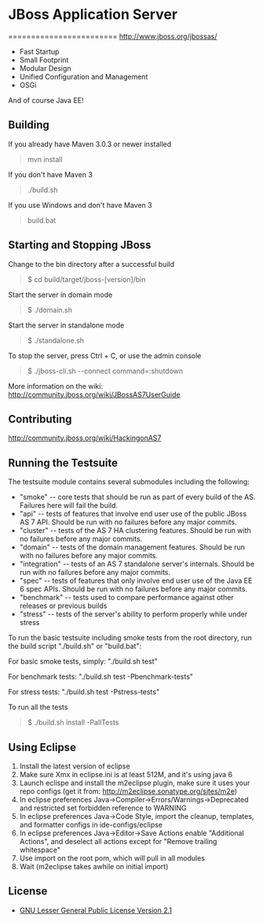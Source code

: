 JBoss Application Server 
========================
========================
http://www.jboss.org/jbossas/

* Fast Startup
* Small Footprint
* Modular Design
* Unified Configuration and Management
* OSGi

And of course Java EE!

Building
-------------------
If you already have Maven 3.0.3 or newer installed

> mvn install

If you don't have Maven 3

> ./build.sh

If you use Windows and don't have Maven 3

> build.bat

Starting and Stopping JBoss
------------------------------------------
Change to the bin directory after a successful build

> $ cd build/target/jboss-\[version\]/bin

Start the server in domain mode

> $ ./domain.sh

Start the server in standalone mode

> $ ./standalone.sh

To stop the server, press Ctrl + C, or use the admin console

> $ ./jboss-cli.sh --connect command=:shutdown

More information on the wiki: http://community.jboss.org/wiki/JBossAS7UserGuide

Contributing
------------------
http://community.jboss.org/wiki/HackingonAS7

Running the Testsuite
--------------------
The testsuite module contains several submodules including the following:

* "smoke" -- core tests that should be run as part of every build of the AS. Failures here will fail the build.
* "api" -- tests of features that involve end user use of the public JBoss AS 7 API. Should be run with no failures before any major commits.
* "cluster" -- tests of the AS 7 HA clustering features. Should be run with no failures before any major commits.
* "domain" -- tests of the domain management features. Should be run with no failures before any major commits.
* "integration" -- tests of an AS 7 standalone server's internals. Should be run with no failures before any major commits.
* "spec" -- tests of features that only involve end user use of the Java EE 6 spec APIs. Should be run with no failures before any major commits.
* "benchmark" -- tests used to compare performance against other releases or previous builds
* "stress" -- tests of the server's ability to perform properly while under stress 

To run the basic testsuite including smoke tests from the root directory, run the build script "./build.sh" or "build.bat":

For basic smoke tests, simply: "./build.sh test"

For benchmark tests: "./build.sh test -Pbenchmark-tests"

For stress tests: "./build.sh test -Pstress-tests"

To run all the tests

> $ ./build.sh install -PallTests

Using Eclipse
-------------
1. Install the latest version of eclipse
2. Make sure Xmx in eclipse.ini is at least 512M, and it's using java 6
3. Launch eclispe and install the m2eclipse plugin, make sure it uses your repo configs
   (get it from: http://m2eclipse.sonatype.org/sites/m2e)
4. In eclipse preferences Java->Compiler->Errors/Warnings->Deprecated and restricted
   set forbidden reference to WARNING
5. In eclipse preferences Java->Code Style, import the cleanup, templates, and
   formatter configs in ide-configs/eclipse
6. In eclipse preferences Java->Editor->Save Actions enable "Additional Actions",
   and deselect all actions except for "Remove trailing whitespace"
7. Use import on the root pom, which will pull in all modules
8. Wait (m2eclipse takes awhile on initial import)

License
-------
* [GNU Lesser General Public License Version 2.1](http://www.gnu.org/licenses/lgpl-2.1-standalone.html)

